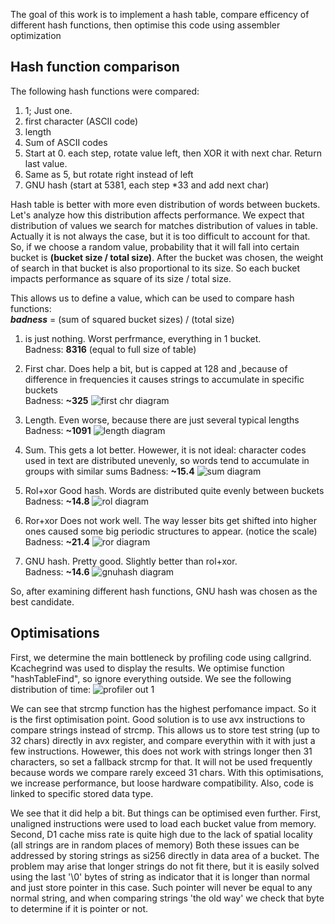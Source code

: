 The goal of this work is to implement a hash table, compare efficency of different hash functions, then optimise this code using assembler optimization

## Hash function comparison
The following hash functions were compared:
1. 1; Just one.
2. first character (ASCII code)
3. length
4. Sum of ASCII codes
5. Start at 0. each step, rotate value left, then XOR it with next char. Return last value.
6. Same as 5, but rotate right instead of left
7. GNU hash (start at 5381, each step *33 and add next char)

Hash table is better with more even distribution of words between buckets. Let's analyze how this distribution affects performance. We expect that distribution of values we search for matches distribution of values in table. Actually it is not always the case, but it is too difficult to account for that. So, if we choose a random value, probability that it will fall into certain bucket is **(bucket size / total size)**. After the bucket was chosen, the weight of search in that bucket is also proportional to its size. So each bucket impacts performance as square of its size / total size.

This allows us to define a value, which can be used to compare hash functions:  
***badness*** = (sum of squared bucket sizes) / (total size)


1) is just nothing. Worst perfrmance, everything in 1 bucket.  
Badness: **8316** (equal to full size of table)

2) First char. Does help a bit, but is capped at 128 and ,because of difference in frequencies it causes strings to accumulate in specific buckets  
Badness: **~325**
![first chr diagram](run/pop_firstchr.png)

3) Length. Even worse, because there are just several typical lengths  
Badness: **~1091**
![length diagram](run/pop_len.png)

4) Sum. This gets a lot better. Howewer, it is not ideal: character codes used in text are distributed unevenly, so words tend to accumulate in groups with similar sums
Badness: **~15.4**
![sum diagram](run/pop_sum.png)

5) Rol+xor Good hash. Words are distributed quite evenly between buckets  
Badness: **~14.8**
![rol diagram](run/pop_rol.png)

6) Ror+xor Does not work well. The way lesser bits get shifted into higher ones caused some big periodic structures to appear.
(notice the scale)  
Badness: **~21.4**
![ror diagram](run/pop_ror.png)

7) GNU hash. Pretty good. Slightly better than rol+xor.  
Badness: **~14.6**
![gnuhash diagram](run/pop_gnu.png)

So, after examining different hash functions, GNU hash was chosen as the best candidate.

## Optimisations

First, we determine the main bottleneck by profiling code using callgrind. Kcachegrind was used to display the results. We optimise function "hashTableFind", so ignore everything outside. We see the following distribution of time: 
![profiler out 1](run/profile_1.png)

We can see that strcmp function has the highest perfomance impact. So it is the first optimisation point.
Good solution is to use avx instructions to compare strings instead of strcmp. This allows us to store test string (up to 32 chars) directly in avx register, and compare everythin with it with just a few instructions. Howewer, this does not work with strings longer then 31 characters, so set a fallback strcmp for that. It will not be used frequently because words we compare rarely exceed 31 chars. With this optimisations, we increase performance, but loose hardware compatibility. Also, code is linked to specific stored data type.


We see that it did help a bit. But things can be optimised even further. First, unaligned instructions were used to load each bucket value from memory. Second, D1 cache miss rate is quite high due to the lack of spatial locality (all strings are in random places of memory) Both these issues can be addressed by storing strings as si256 directly in data area of a bucket. The problem may arise that longer strings do not fit there, but it is easily solved using the last '\0' bytes of string as indicator that it is longer than normal and just store pointer in this case. Such pointer will never be equal to any normal string, and when comparing strings 'the old way' we check that byte to determine if it is pointer or not.
